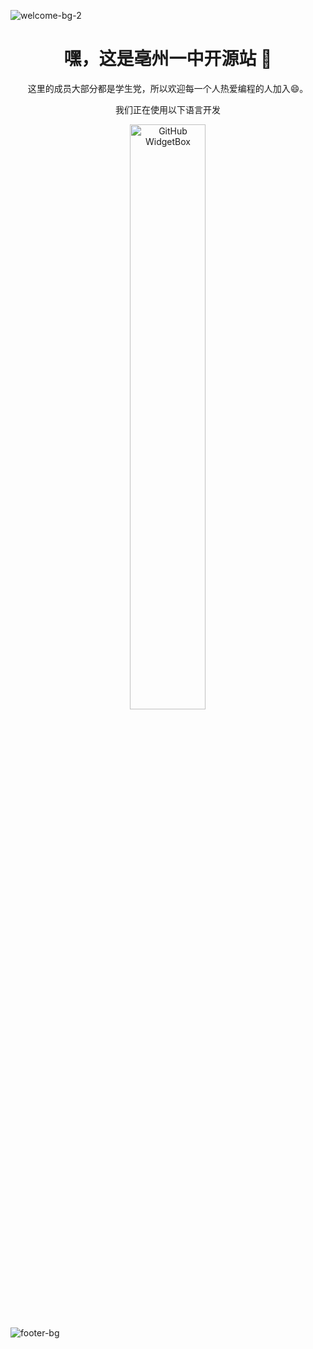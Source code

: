 ![welcome-bg-2](https://user-images.githubusercontent.com/50290580/124369381-11ed1800-dc74-11eb-90a9-2ff2073c3b97.jpg)
<h1 align="center">嘿，这是亳州一中开源站 👋</h1>

<p align="center">这里的成员大部分都是学生党，所以欢迎每一个人热爱编程的人加入😄。</p>

<p align="center">我们正在使用以下语言开发</p>

<p align="center">
  <a href="https://github.com/Jurredr/github-widgetbox">
    <img width="49%" src="https://github-widgetbox.vercel.app/api/skills?names=html,css,js,java,python,c,mysql,kotlin,markdown,json,yaml,xml,bash,git,gradle&includeNames=true" alt="GitHub WidgetBox" />
  </a>
</p>


![footer-bg](https://user-images.githubusercontent.com/50290580/124369382-144f7200-dc74-11eb-807a-f10a7a502dd9.jpg)
